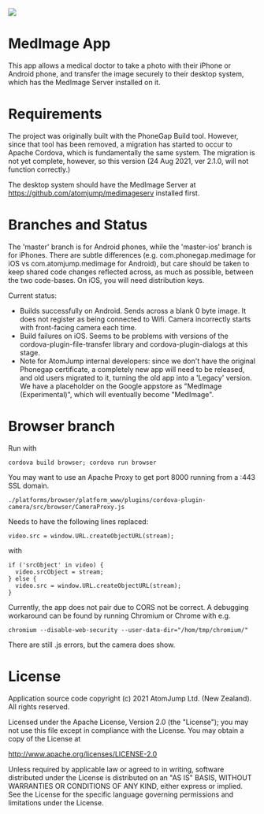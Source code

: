 <img src="http://medimage.co.nz/wp-content/uploads/2018/04/icon-60.png">

# MedImage App

This app allows a medical doctor to take a photo with their iPhone or Android phone, and transfer the image
securely to their desktop system, which has the MedImage Server installed on it.

# Requirements

The project was originally built with the PhoneGap Build tool.
However, since that tool has been removed, a migration has started to occur
to Apache Cordova, which is fundamentally the same system. The migration
is not yet complete, however, so this version (24 Aug 2021, ver 2.1.0, will not function correctly.)

The desktop system should have the MedImage Server at https://github.com/atomjump/medimageserv installed first.


# Branches and Status


The 'master' branch is for Android phones, while the 'master-ios' branch is for iPhones. There are subtle differences (e.g. com.phonegap.medimage for iOS vs com.atomjump.medimage for Android), but care should be taken to keep shared code changes reflected across, as much as possible, between the two code-bases.
On iOS, you will need distribution keys.

Current status:

* Builds successfully on Android. Sends across a blank 0 byte image. It does not register as being connected to Wifi. Camera incorrectly starts with front-facing camera each time.
* Build failures on iOS. Seems to be problems with versions of the cordova-plugin-file-transfer library and cordova-plugin-dialogs at this stage.
* Note for AtomJump internal developers: since we don't have the original Phonegap certificate, a completely new app will need to be released, and old users migrated to it, turning the old app into a 'Legacy' version. We have a placeholder on the Google appstore as "MedImage (Experimental)", which will eventually become "MedImage". 

# Browser branch

Run with 
```
cordova build browser; cordova run browser
```
You may want to use an Apache Proxy to get port 8000 running from a :443 SSL domain.

```
./platforms/browser/platform_www/plugins/cordova-plugin-camera/src/browser/CameraProxy.js
```
Needs to have the following lines replaced:
```
video.src = window.URL.createObjectURL(stream);
```

with 
```
if ('srcObject' in video) {
  video.srcObject = stream;
} else {
  video.src = window.URL.createObjectURL(stream);
}
```

Currently, the app does not pair due to CORS not be correct. A debugging workaround can be found by running Chromium or Chrome with e.g.
```
chromium --disable-web-security --user-data-dir="/hom/tmp/chromium/"
```
There are still .js errors, but the camera does show.


# License

Application source code copyright (c) 2021 AtomJump Ltd. (New Zealand). All rights reserved.


Licensed under the Apache License, Version 2.0 (the "License");
you may not use this file except in compliance with the License.
You may obtain a copy of the License at

http://www.apache.org/licenses/LICENSE-2.0

Unless required by applicable law or agreed to in writing, software
distributed under the License is distributed on an "AS IS" BASIS,
WITHOUT WARRANTIES OR CONDITIONS OF ANY KIND, either express or implied.
See the License for the specific language governing permissions and
limitations under the License.



